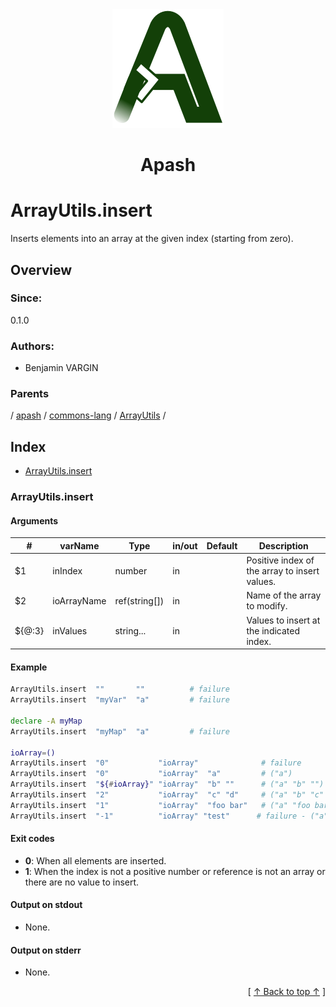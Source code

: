 
<div align='center' id='apash-top'>
  <a href='https://github.com/hastec-fr/apash'>
    <img alt='apash-logo' src='../../../../../../../assets/apash-logo.svg'/>
  </a>

  # Apash
</div>

# ArrayUtils.insert

Inserts elements into an array at the given index (starting from zero).

## Overview

### Since:
0.1.0

### Authors:
* Benjamin VARGIN

### Parents
<!-- apash.parentBegin -->
[](../../../../.md) / [apash](../../../apash.md) / [commons-lang](../../commons-lang.md) / [ArrayUtils](../ArrayUtils.md) / 
<!-- apash.parentEnd -->

## Index

* [ArrayUtils.insert](#arrayutilsinsert)

### ArrayUtils.insert

#### Arguments
| #      | varName        | Type          | in/out   | Default    | Description                          |
|--------|----------------|---------------|----------|------------|--------------------------------------|
| $1     | inIndex        | number        | in       |            | Positive index of the array to insert values. |
| $2     | ioArrayName    | ref(string[]) | in       |            | Name of the array to modify.                  |
| ${@:3} | inValues       | string...     | in       |            | Values to insert at the indicated index.      |

#### Example
```bash
ArrayUtils.insert  ""       ""          # failure
ArrayUtils.insert  "myVar"  "a"         # failure

declare -A myMap
ArrayUtils.insert  "myMap"  "a"         # failure

ioArray=()
ArrayUtils.insert  "0"           "ioArray"              # failure
ArrayUtils.insert  "0"           "ioArray"  "a"         # ("a")
ArrayUtils.insert  "${#ioArray}" "ioArray"  "b" ""      # ("a" "b" "")
ArrayUtils.insert  "2"           "ioArray"  "c" "d"     # ("a" "b" "c" "d" "")
ArrayUtils.insert  "1"           "ioArray"  "foo bar"   # ("a" "foo bar" "b" "c" "d" "")
ArrayUtils.insert  "-1"          "ioArray" "test"      # failure - ("a" "foo bar" "b" "c" "d" "")
```

#### Exit codes

* **0**: When all elements are inserted.
* **1**: When the index is not a positive number or reference is not an array or there are no value to insert.

#### Output on stdout

* None.

#### Output on stderr

* None.


  <div align='right'>[ <a href='#apash-top'>↑ Back to top ↑</a> ]</div>

